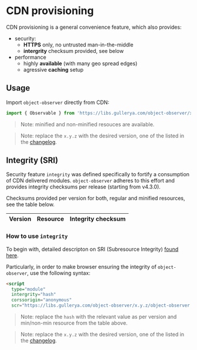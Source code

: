 # CDN provisioning

CDN provisioning is a general convenience feature, which also provides:
- security:
  - __HTTPS__ only, no untrusted man-in-the-middle
  - __intergrity__ checksum provided, see below
- performance
  - highly __available__ (with many geo spread edges)
  - agressive __caching__ setup

## Usage

Import `object-observer` directly from CDN:
```js
import { Observable } from 'https://libs.gullerya.com/object-observer/x.y.z/object-observer.min.js';
```

> Note: minified and non-minified resouces are available.

> Note: replace the `x.y.z` with the desired version, one of the listed in the [changelog](changelog.md).

## Integrity (SRI)

Security feature `integrity` was defined specifically to fortify a consumption of CDN delivered modules.
`object-observer` adheres to this effort and provides integrity checksums per release (starting from v4.3.0).

Checksums provided per version for both, regular and minified resources, see the table below.

| Version | Resource | Integrity checksum |
|---------|----------|--------------------|

### How to use `integrity`

To begin with, detailed descripton on SRI (Subresource Integrity) [found here](https://developer.mozilla.org/en-US/docs/Web/Security/Subresource_Integrity).

Particularly, in order to make browser ensuring the integrity of `object-observer`, use the following syntax:

```html
<script
  type="module"
  intergrity="hash"
  corssorigin="anonymous"
  scr="https://libs.gullerya.com/object-observer/x.y.z/object-observer.min.js"></script>
```

> Note: replace the `hash` with the relevant value as per version and min/non-min resource from the table above.

> Note: replace the `x.y.z` with the desired version, one of the listed in the [changelog](changelog.md).